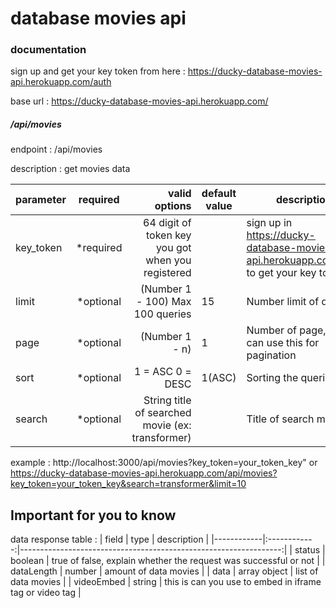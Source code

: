 # database movies api
###  documentation

sign up and get your key token from here : https://ducky-database-movies-api.herokuapp.com/auth  

base url : https://ducky-database-movies-api.herokuapp.com/  
##### /api/movies

endpoint : /api/movies  

description : get movies data  


| parameter |  required |                                     valid options | default value | description                                                                       |
|-----------|:---------:|--------------------------------------------------:|---------------|-----------------------------------------------------------------------------------|
| key_token | *required | 64 digit of token key you got when you registered |               | sign up in https://ducky-database-movies-api.herokuapp.com/auth to get your key token |
| limit     | *optional |                  (Number 1 - 100) Max 100 queries | 15            | Number limit of queries                                                           |
| page      | *optional |                                    (Number 1 - n) | 1             | Number of page, you can use this for pagination                                   |
| sort      | *optional |                                  1 = ASC 0 = DESC | 1(ASC)        | Sorting the queries                                                               |
| search    | *optional | String title of searched movie (ex: transformer)  |               | Title of search movie                                                             |

example : http://localhost:3000/api/movies?key_token=your_token_key" or https://ducky-database-movies-api.herokuapp.com/api/movies?key_token=your_token_key&search=transformer&limit=10

## Important for you to know
data response table :
| field      |     type     |                                                      description |
|------------|:------------:|-----------------------------------------------------------------:|
| status     |    boolean   | true of false, explain whether the request was successful or not |
| dataLength |    number    |                                            amount of data movies |
| data       | array object |                                              list of data movies |
| videoEmbed | string       | this is can you use to embed in iframe tag or video tag          |
